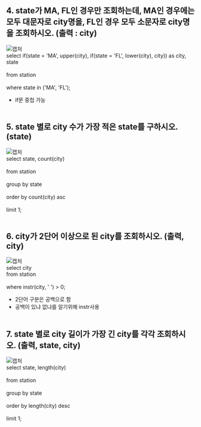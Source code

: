 ## 4. state가 MA, FL인 경우만 조회하는데, MA인 경우에는 모두 대문자로 city명을, FL인 경우 모두 소문자로 city명을 조회하시오. (출력 : city)<br>	
![캡처](https://user-images.githubusercontent.com/59272674/90639778-239b1c00-e26a-11ea-81c4-13473c4e66f8.JPG)<br>
select if(state = 'MA', upper(city), if(state = 'FL', lower(city), city)) as city, state<br>	
from station<br>	
where state in ('MA', 'FL');<br>	
- if문 중첩 가능<br>	<br>	

## 5. state 별로 city 수가 가장 적은 state를 구하시오. (state)	<br>		
![캡처](https://user-images.githubusercontent.com/59272674/90639849-3e6d9080-e26a-11ea-831a-45507c48e081.JPG)<br>
select state, count(city)<br>	
from station<br>	
group by state<br>	
order by count(city) asc<br>	
limit 1;<br>	<br>	


## 6. city가 2단어 이상으로 된 city를 조회하시오. (출력, city)	<br>		
![캡처](https://user-images.githubusercontent.com/59272674/90639908-534a2400-e26a-11ea-8cfb-e8bcc89e057b.JPG)<br>
select city<br>	
from station<br>	
where instr(city, ' ') > 0;<br>	
- 2단어 구분은 공백으로 함<br>	
- 공백이 있냐 없냐를 알기위해 instr사용<br><br>	

## 7. state 별로 city 길이가 가장 긴 city를 각각 조회하시오. (출력, state, city)<br>			
![캡처](https://user-images.githubusercontent.com/59272674/90639975-665cf400-e26a-11ea-872e-f9b132484cdb.JPG)<br>
select state, length(city)<br>	
from station<br>	
group by state<br>	
order by length(city) desc<br>	
limit 1;
